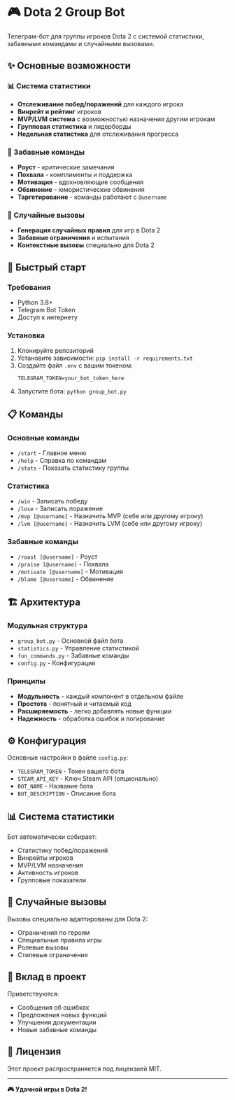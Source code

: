 # 🎮 Dota 2 Group Bot

Телеграм-бот для группы игроков Dota 2 с системой статистики, забавными командами и случайными вызовами.

## ✨ Основные возможности

### 📊 Система статистики
- **Отслеживание побед/поражений** для каждого игрока
- **Винрейт и рейтинг** игроков
- **MVP/LVM система** с возможностью назначения другим игрокам
- **Групповая статистика** и лидерборды
- **Недельная статистика** для отслеживания прогресса

### 🎪 Забавные команды
- **Роуст** - критические замечания
- **Похвала** - комплименты и поддержка
- **Мотивация** - вдохновляющие сообщения
- **Обвинение** - юмористические обвинения
- **Таргетирование** - команды работают с `@username`

### 🎯 Случайные вызовы
- **Генерация случайных правил** для игр в Dota 2
- **Забавные ограничения** и испытания
- **Контекстные вызовы** специально для Dota 2

## 🚀 Быстрый старт

### Требования
- Python 3.8+
- Telegram Bot Token
- Доступ к интернету

### Установка
1. Клонируйте репозиторий
2. Установите зависимости: `pip install -r requirements.txt`
3. Создайте файл `.env` с вашим токеном:
   ```
   TELEGRAM_TOKEN=your_bot_token_here
   ```
4. Запустите бота: `python group_bot.py`

## 📋 Команды

### Основные команды
- `/start` - Главное меню
- `/help` - Справка по командам
- `/stats` - Показать статистику группы

### Статистика
- `/win` - Записать победу
- `/lose` - Записать поражение
- `/mvp [@username]` - Назначить MVP (себе или другому игроку)
- `/lvm [@username]` - Назначить LVM (себе или другому игроку)

### Забавные команды
- `/roast [@username]` - Роуст
- `/praise [@username]` - Похвала
- `/motivate [@username]` - Мотивация
- `/blame [@username]` - Обвинение

## 🏗️ Архитектура

### Модульная структура
- `group_bot.py` - Основной файл бота
- `statistics.py` - Управление статистикой
- `fun_commands.py` - Забавные команды
- `config.py` - Конфигурация

### Принципы
- **Модульность** - каждый компонент в отдельном файле
- **Простота** - понятный и читаемый код
- **Расширяемость** - легко добавлять новые функции
- **Надежность** - обработка ошибок и логирование

## ⚙️ Конфигурация

Основные настройки в файле `config.py`:
- `TELEGRAM_TOKEN` - Токен вашего бота
- `STEAM_API_KEY` - Ключ Steam API (опционально)
- `BOT_NAME` - Название бота
- `BOT_DESCRIPTION` - Описание бота

## 📊 Система статистики

Бот автоматически собирает:
- Статистику побед/поражений
- Винрейты игроков
- MVP/LVM назначения
- Активность игроков
- Групповые показатели

## 🎯 Случайные вызовы

Вызовы специально адаптированы для Dota 2:
- Ограничения по героям
- Специальные правила игры
- Ролевые вызовы
- Стилевые ограничения

## 🤝 Вклад в проект

Приветствуются:
- Сообщения об ошибках
- Предложения новых функций
- Улучшения документации
- Новые забавные команды

## 📝 Лицензия

Этот проект распространяется под лицензией MIT.

---

**🎮 Удачной игры в Dota 2!**
